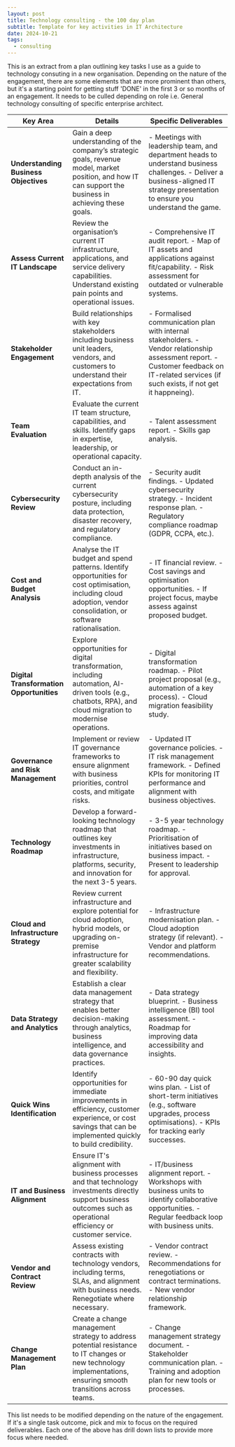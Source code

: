 ```yaml
---
layout: post
title: Technology consulting - the 100 day plan
subtitle: Template for key activities in IT Architecture
date: 2024-10-21
tags:
  - consulting
---
```


This is an extract from a plan outlining key tasks I use as a guide to technology consuting in a new organisation. Depending on the nature of the engagement, there are some elements that are more prominent than others, but it's a starting point for getting stuff 'DONE' in the first 3 or so months of an engagement.  It needs to be culled depending on role i.e. General technology consulting of specific enterprise architect.

| **Key Area**                             | **Details**                                                  | **Specific Deliverables**                                    |
|------------------------------------------|--------------------------------------------------------------|--------------------------------------------------------------|
| **Understanding Business Objectives**    | Gain a deep understanding of the company’s strategic goals, revenue model, market position, and how IT can support the business in achieving these goals. | - Meetings with leadership team, and department heads to understand business challenges. - Deliver a business-aligned IT strategy presentation to ensure you understand the game. |
| **Assess Current IT Landscape**          | Review the organisation’s current IT infrastructure, applications, and service delivery capabilities. Understand existing pain points and operational issues. | - Comprehensive IT audit report. - Map of IT assets and applications against fit/capability. - Risk assessment for outdated or vulnerable systems. |
| **Stakeholder Engagement**               | Build relationships with key stakeholders including business unit leaders, vendors, and customers to understand their expectations from IT. | - Formalised communication plan with internal stakeholders. - Vendor relationship assessment report. - Customer feedback on IT-related services (if such exists, if not get it happneing). |
| **Team Evaluation**                      | Evaluate the current IT team structure, capabilities, and skills. Identify gaps in expertise, leadership, or operational capacity. | - Talent assessment report. - Skills gap analysis. |
| **Cybersecurity Review**                 | Conduct an in-depth analysis of the current cybersecurity posture, including data protection, disaster recovery, and regulatory compliance. | - Security audit findings. - Updated cybersecurity strategy. - Incident response plan. - Regulatory compliance roadmap (GDPR, CCPA, etc.). |
| **Cost and Budget Analysis**             | Analyse the IT budget and spend patterns. Identify opportunities for cost optimisation, including cloud adoption, vendor consolidation, or software rationalisation. | - IT financial review. - Cost savings and optimisation opportunities. - If project focus, maybe assess against proposed budget. |
| **Digital Transformation Opportunities** | Explore opportunities for digital transformation, including automation, AI-driven tools (e.g., chatbots, RPA), and cloud migration to modernise operations. | - Digital transformation roadmap. - Pilot project proposal (e.g., automation of a key process). - Cloud migration feasibility study. |
| **Governance and Risk Management**       | Implement or review IT governance frameworks to ensure alignment with business priorities, control costs, and mitigate risks. | - Updated IT governance policies. - IT risk management framework. - Defined KPIs for monitoring IT performance and alignment with business objectives. |
| **Technology Roadmap**                   | Develop a forward-looking technology roadmap that outlines key investments in infrastructure, platforms, security, and innovation for the next 3-5 years. | - 3-5 year technology roadmap. - Prioritisation of initiatives based on business impact. - Present to leadership for approval. |
| **Cloud and Infrastructure Strategy**    | Review current infrastructure and explore potential for cloud adoption, hybrid models, or upgrading on-premise infrastructure for greater scalability and flexibility. | - Infrastructure modernisation plan. - Cloud adoption strategy (if relevant). - Vendor and platform recommendations. |
| **Data Strategy and Analytics**          | Establish a clear data management strategy that enables better decision-making through analytics, business intelligence, and data governance practices. | - Data strategy blueprint. - Business intelligence (BI) tool assessment. - Roadmap for improving data accessibility and insights. |
| **Quick Wins Identification**            | Identify opportunities for immediate improvements in efficiency, customer experience, or cost savings that can be implemented quickly to build credibility. | - 60-90 day quick wins plan. - List of short-term initiatives (e.g., software upgrades, process optimisations). - KPIs for tracking early successes. |
| **IT and Business Alignment**            | Ensure IT's alignment with business processes and that technology investments directly support business outcomes such as operational efficiency or customer service. | - IT/business alignment report. - Workshops with business units to identify collaborative opportunities. - Regular feedback loop with business units. |
| **Vendor and Contract Review**           | Assess existing contracts with technology vendors, including terms, SLAs, and alignment with business needs. Renegotiate where necessary. | - Vendor contract review. - Recommendations for renegotiations or contract terminations. - New vendor relationship framework. |
| **Change Management Plan**               | Create a change management strategy to address potential resistance to IT changes or new technology implementations, ensuring smooth transitions across teams. | - Change management strategy document. - Stakeholder communication plan. - Training and adoption plan for new tools or processes. |

This list needs to be modified depending on the nature of the engagement. If it's a single task outcome, pick and mix to focus on the required deliverables. Each one of the above has drill down lists to provide more focus where needed.